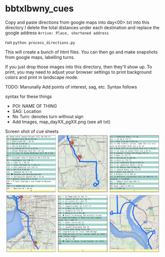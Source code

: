 bbtxlbwny_cues
==============

Copy and paste directions from google maps into day<00>.txt into this directory
I delete the total distances under each destination and replace the google address
`Arrive: Place, shortened address`

run `python process_directions.py`

This will create a bunch of html files. You can then go and make snapshots from google maps, labelling turns.

If you just drop those images into this directory, then they'll show up. To print, you may need to adjust your
browser settings to print background colors and print in landscape mode.

TODO:
Manunally Add points of interest, sag, etc. Syntax follows

syntax for these things

* POI: NAME OF THING
* SAG: Location
* No Turn: denotes turn without sign
* Add Images, map\_dayXX\_pgXX.png (see alt txt) 

Screen shot of cue sheets
![img](screen_shot.png)
